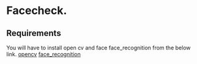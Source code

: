 # Facecheck.

## Requirements
You will have to install open cv and face face_recognition from the below link.
[opencv](https://opencv.org/)
[face_recognition](https://github.com/ageitgey/face_recognition)
